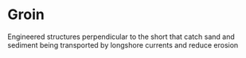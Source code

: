 # Groin

Engineered structures perpendicular to the short that catch sand and sediment
being transported by longshore currents and reduce erosion 

